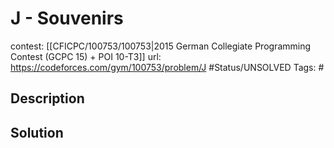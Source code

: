 # J - Souvenirs

contest: [[CFICPC/100753/100753|2015 German Collegiate Programming Contest (GCPC 15) + POI 10-T3]]
url: https://codeforces.com/gym/100753/problem/J
#Status/UNSOLVED
Tags: #

## Description

## Solution

